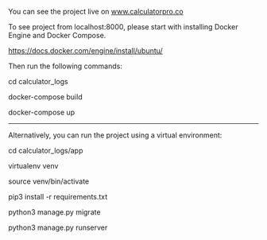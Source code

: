 You can see the project live on www.calculatorpro.co

To see project from localhost:8000, please start with installing Docker Engine and Docker Compose.

https://docs.docker.com/engine/install/ubuntu/


Then run the following commands:

cd calculator_logs

docker-compose build

docker-compose up

_________________________________________________________________

Alternatively, you can run the project using a virtual environment:

cd calculator_logs/app

virtualenv venv

source venv/bin/activate

pip3 install -r requirements.txt

python3 manage.py migrate

python3 manage.py runserver
